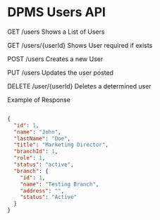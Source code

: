 # DPMS Users API

GET /users Shows a List of Users

GET /users/{userId} Shows User required if exists

POST /users Creates a new User

PUT /users Updates the user posted

DELETE /user/{userId} Deletes a determined user

Example of Response

```json

{
  "id": 1,
  "name": "John",
  "lastName": "Doe",
  "title": "Marketing Director",
  "branchId": 1,
  "role": 1,
  "status": "active",
  "branch": {
    "id": 1,
    "name": "Testing Branch",
    "address": "",
    "status": "Active"
  }
}
```
